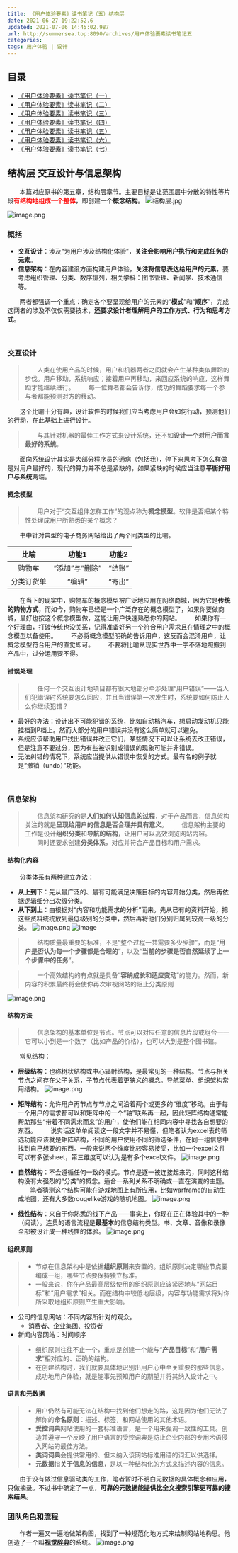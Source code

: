 ```yaml
---
title: 《用户体验要素》读书笔记（五）结构层
date: 2021-06-27 19:22:52.6
updated: 2021-07-06 14:45:02.987
url: http://summersea.top:8090/archives/用户体验要素读书笔记五
categories: 
tags: 用户体验 | 设计
---
```


## 目录
- [《用户体验要素》读书笔记（一）](http://summersea.top:8090/archives/%E7%94%A8%E6%88%B7%E4%BD%93%E9%AA%8C%E8%A6%81%E7%B4%A0%E8%AF%BB%E4%B9%A6%E7%AC%94%E8%AE%B0%E4%B8%80)
- [《用户体验要素》读书笔记（二）](http://summersea.top:8090/archives/%E7%94%A8%E6%88%B7%E4%BD%93%E9%AA%8C%E8%A6%81%E7%B4%A0%E8%AF%BB%E4%B9%A6%E7%AC%94%E8%AE%B0%E4%BA%8C)
- [《用户体验要素》读书笔记（三）](http://summersea.top:8090/archives/%E7%94%A8%E6%88%B7%E4%BD%93%E9%AA%8C%E8%A6%81%E7%B4%A0%E8%AF%BB%E4%B9%A6%E7%AC%94%E8%AE%B0%E4%B8%89)
- [《用户体验要素》读书笔记（四）](http://summersea.top:8090/archives/%E7%94%A8%E6%88%B7%E4%BD%93%E9%AA%8C%E8%A6%81%E7%B4%A0%E8%AF%BB%E4%B9%A6%E7%AC%94%E8%AE%B0%E5%9B%9B)
- [《用户体验要素》读书笔记（五）](http://summersea.top:8090/archives/%E7%94%A8%E6%88%B7%E4%BD%93%E9%AA%8C%E8%A6%81%E7%B4%A0%E8%AF%BB%E4%B9%A6%E7%AC%94%E8%AE%B0%E4%BA%94)
- [《用户体验要素》读书笔记（六）](http://summersea.top:8090/archives/%E7%94%A8%E6%88%B7%E4%BD%93%E9%AA%8C%E8%A6%81%E7%B4%A0%E8%AF%BB%E4%B9%A6%E7%AC%94%E8%AE%B0%E5%85%AD)
- [《用户体验要素》读书笔记（七）](http://summersea.top:8090/archives/%E7%94%A8%E6%88%B7%E4%BD%93%E9%AA%8C%E8%A6%81%E7%B4%A0%E8%AF%BB%E4%B9%A6%E7%AC%94%E8%AE%B0%E4%B8%83)
## 结构层 交互设计与信息架构
&nbsp;&nbsp;&nbsp;&nbsp;&nbsp;&nbsp;&nbsp;本篇对应原书的第五章，结构层章节。主要目标是让范围层中分散的特性等片段<font color="red">**有结构地组成一个整体**</font>，即创建一个**概念结构**。
![结构层.jpg](http://summersea.top:8090/upload/2021/06/%E7%BB%93%E6%9E%84%E5%B1%82-3aed91d2d2f346fda7e29b24f526dcc8.jpg)

![image.png](http://summersea.top:8090/upload/2021/06/image-80057bad27684b05822379ebf4c542d4.png)





















### 概括
- **交互设计**：涉及“为用户涉及结构化体验”，**关注会影响用户执行和完成任务的元素**。
- **信息架构**：在内容建设方面构建用户体验，**关注将信息表达给用户的元素**，要考虑组织管理、分类、数序排列，相关学科：图书管理、新闻学、技术通信等。


&nbsp;&nbsp;&nbsp;&nbsp;&nbsp;&nbsp;&nbsp;两者都强调一个重点：确定各个要呈现给用户的元素的“**模式**”和“**顺序**”，完成这两者的涉及不仅仅需要技术，**还要求设计者理解用户的工作方式、行为和思考方式**。

<br/>

### 交互设计

> &nbsp;&nbsp;&nbsp;&nbsp;&nbsp;&nbsp;&nbsp;人类在使用产品的时候，用户和机器两者之间就会产生某种类似舞蹈的步伐。用户移动，系统响应；接着用户再移动，来回应系统的响应，这样舞蹈才能继续进行。
> &nbsp;&nbsp;&nbsp;&nbsp;&nbsp;&nbsp;&nbsp;每一位舞者都会告诉你，成功的舞蹈要求每一个参与者都能预测对方的移动。

&nbsp;&nbsp;&nbsp;&nbsp;&nbsp;&nbsp;&nbsp;这个比喻十分有趣，设计软件的时候我们应当考虑用户会如何行动，预测他们的行动，在此基础上进行设计。

> &nbsp;&nbsp;&nbsp;&nbsp;&nbsp;&nbsp;&nbsp;与其针对机器的最佳工作方式来设计系统，还不如**设计一个对用户而言最好的系统**。

&nbsp;&nbsp;&nbsp;&nbsp;&nbsp;&nbsp;&nbsp;面向系统设计其实是大部分程序员的通病（包括我），停下来思考下怎么样做是对用户最好的，现代的算力并不总是紧缺的，如果紧缺的时候应当注意**平衡好用户与系统**两端。

#### 概念模型
> &nbsp;&nbsp;&nbsp;&nbsp;&nbsp;&nbsp;&nbsp;用户对于“交互组件怎样工作”的观点称为**概念模型**。软件是否把某个特性处理成用户所熟悉的某个概念？

&nbsp;&nbsp;&nbsp;&nbsp;&nbsp;&nbsp;&nbsp;书中针对典型的电子商务网站给出了两个同类型的比喻。

|比喻|功能1|功能2|
|:-------:|:-------:|:-------:|
|购物车|“添加”与“删除”|“结账”|
|分类订货单|“编辑”|“寄出”|

&nbsp;&nbsp;&nbsp;&nbsp;&nbsp;&nbsp;&nbsp;在当下的现实中，购物车的概念模型被广泛地应用在网络商城，因为它是**传统的购物方式**，而如今，购物车已经是一个广泛存在的概念模型了，如果你要做商城，最好也按这个概念模型做，这能让用户快速熟悉你的网站。
&nbsp;&nbsp;&nbsp;&nbsp;&nbsp;&nbsp;&nbsp;如果你有一个好理由，打破传统也没关系，记得准备好另一个符合用户需求且在情理之中的概念模型以备使用。
&nbsp;&nbsp;&nbsp;&nbsp;&nbsp;&nbsp;&nbsp;不必将概念模型明确的告诉用户，这反而会混淆用户，让概念模型符合用户的直觉即可。
&nbsp;&nbsp;&nbsp;&nbsp;&nbsp;&nbsp;&nbsp;不要将比喻从现实世界中一字不落地照搬到产品中，过分运用要不得。

#### 错误处理
> &nbsp;&nbsp;&nbsp;&nbsp;&nbsp;&nbsp;&nbsp;任何一个交互设计地项目都有很大地部分牵涉处理“用户错误”——当人们犯错误时系统要怎么回应，并且当错误第一次发生时，系统要如何防止人么你继续犯错？

- 最好的办法：设计出不可能犯错的系统，比如自动档汽车，想启动发动机只能挂档到P档上。然而大部分的用户错误并没有这么简单就可以避免。
- 系统应该帮助用户找出错误并改正它们，某些情况下可以让系统去改正错误，但是注意不要过分，因为有些被识别成错误的现象可能并非错误。
- 无法纠错的情况下，系统应当提供从错误中恢复的方式。最有名的例子就是“撤销（undo）”功能。

<br/>

### 信息架构
> &nbsp;&nbsp;&nbsp;&nbsp;&nbsp;&nbsp;&nbsp;信息架构研究的是**人们如何认知信息的过程**，对于产品而言，信息架构关注的就是**呈现给用户的信息是否合理并具有意义**。
> &nbsp;&nbsp;&nbsp;&nbsp;&nbsp;&nbsp;&nbsp;信息架构主要的工作是设计**组织分类**和**导航的结构**，让用户可以高效浏览网站内容。
> &nbsp;&nbsp;&nbsp;&nbsp;&nbsp;&nbsp;&nbsp;同时还要求创建**分类体系**，对应并符合产品目标和用户需求。

#### 结构化内容
&nbsp;&nbsp;&nbsp;&nbsp;&nbsp;&nbsp;&nbsp;分类体系有两种建立办法：
- **从上到下**：先从最广泛的、最有可能满足决策目标的内容开始分类，然后再依据逻辑细分出次级分类。
- **从下到上**：由根据对“内容和功能需求的分析”而来。先从已有的资料开始，把这些资料统统放到最低级别的分类中，然后再将他们分别归属到较高一级的分类。
![image.png](http://summersea.top:8090/upload/2021/06/image-21f471da7de249cf84bed7b83d241f4f.png)
![image](https://user-images.githubusercontent.com/42484205/182851584-a854ec96-1845-4a1b-9f2d-3057402cd76d.png)












> &nbsp;&nbsp;&nbsp;&nbsp;&nbsp;&nbsp;&nbsp;结构质量最重要的标准，不是“整个过程一共需要多少步骤”，而是“**用户是否认为每一个步骤都是合理的**”，以及“**当前的步骤是否自然延续了上一个步骤中的任务**”。

> &nbsp;&nbsp;&nbsp;&nbsp;&nbsp;&nbsp;&nbsp;一个高效结构的有点就是具备“**容纳成长和适应变动**”的能力。然而，新内容的积累最终将会使你再次审视网站的阻止分类原则

![image.png](http://summersea.top:8090/upload/2021/06/image-d34def083fdd424ebdd822377ff517b3.png)













#### 结构方法
> &nbsp;&nbsp;&nbsp;&nbsp;&nbsp;&nbsp;&nbsp;信息架构的基本单位是节点。节点可以对应任意的信息片段或组合——它可以小到是一个数字（比如产品的价格），也可以大到是整个图书馆。

&nbsp;&nbsp;&nbsp;&nbsp;&nbsp;&nbsp;&nbsp;常见结构：


- **层级结构**：也称树状结构或中心辐射结构，是最常见的一种结构。节点与相关节点之间存在父子关系，子节点代表着更狭义的概念。导航菜单、组织架构常用结构。
![image.png](http://summersea.top:8090/upload/2021/06/image-c5d31ee914a945e48a0f10450b21ed69.png)







- **矩阵结构**：允许用户再节点与节点之间沿着两个或更多的“维度”移动。由于每一个用户的需求都可以和矩阵中的一个“轴”联系再一起，因此矩阵结构通常能帮助那些“带着不同需求而来”的用户，使他们能在相同内容中寻找各自想要的东西。
&nbsp;&nbsp;&nbsp;&nbsp;&nbsp;&nbsp;&nbsp;说实话这单单阅读这一段文字并不易懂，但笔者认为excel表的筛选功能应该就是矩阵结构，不同的用户使用不同的筛选条件，在同一组信息中找到自己想要的东西。一般来说两个维度比较容易接受，比如一个excel文件可以有多张sheet，第三维度可以认为是有多个excel文件。
![image.png](http://summersea.top:8090/upload/2021/06/image-d9eb46f6ff934d288100f2eba0a28522.png)












- **自然结构**：不会遵循任何一致的模式。节点是逐一被连接起来的，同时这种结构没有太强烈的“分类”的概念。适合一系列关系不明确或一直在演变的主题。
&nbsp;&nbsp;&nbsp;&nbsp;&nbsp;&nbsp;&nbsp;笔者猜测这个结构可能在游戏地图上有所应用，比如warframe的自动生成地图，还有大多数rougelike游戏的随机地图。
![image.png](http://summersea.top:8090/upload/2021/06/image-8ff3883bbc5640b1bade0650d8da020e.png)











- **线性结构**：来自于你熟悉的线下产品——事实上，你现在正在体验其中的一种（阅读）。连贯的语言流程是**最基本**的信息结构类型。书、文章、音像和录像全部被设计成一种线性的体验。
![image.png](http://summersea.top:8090/upload/2021/06/image-ed6c31fe3b844111b8c66a4c06cbb273.png)

#### 组织原则
> - 节点在信息架构中是依据**组织原则**来安置的。组织原则决定哪些节点要编成一组，哪些节点要保持独立标准。
> - 一般来说，你在产品最高层级使用的组织原则应该紧密地与“网站目标”和“用户需求”相关。而在结构中较低地层级，内容与功能需求将对你所采取地组织原则产生重大影响。
- 公司的信息网站：不同内容所针对的观众。
	- 消费者、企业集团、投资者
- 新闻内容网站：时间顺序

> - 组织原则往往不止一个，重点是创建一个能与“**产品目标**”和“**用户需求**”相对应的、正确的结构。
> - 在创建结构时，我们就要具体地识别出用户心中至关重要的那些信息。成功地用户体验，就是能事先预知用户的期望并将其纳入设计之中。




#### 语言和元数据

> - 用户仍然有可能无法在结构中找到他们想走的路，这是因为他们无法了解你的**命名原则**：描述、标签，和网站使用的其他术语。
> - **受控词典**网站使用的一套标准语言，是一个用来强调一致性的工具。创造并遵守一个反映了用户语言的受控词典是防止企业内部的专用术语侵入网站的最佳方法。
> - **类词词典**会提供常用的、但未纳入该网站标准用语的词汇以供选择。
> - **元数据**指**关于信息的信息**，是以一种结构化的方式来描述内容的信息。

&nbsp;&nbsp;&nbsp;&nbsp;&nbsp;&nbsp;&nbsp;由于没有做过信息驱动类的工作，笔者暂时不明白元数据的具体概念和应用，只做摘录。不过书中确定了一点，**可靠的元数据能提供比全文搜索引擎更可靠的搜索结果**。

### 团队角色和流程
&nbsp;&nbsp;&nbsp;&nbsp;&nbsp;&nbsp;&nbsp;作者一遍又一遍地做架构图，找到了一种规范化地方式来绘制网站地构思。他创造了一个叫[**视觉辞典**](www.jjg.net/ia/visvocab/)的系统。
![image.png](http://summersea.top:8090/upload/2021/06/image-3187a558cbd14214ab62fc2dcf727039.png)
